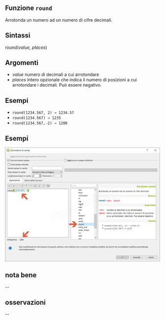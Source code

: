## Funzione `round`

Arrotonda un numero ad un numero di cifre decimali.

## Sintassi

round(_value, places_)

## Argomenti

* _value_ numero di decimali a cui arrotondare
* _places_ Intero opzionale che indica il numero di posizioni a cui arrotondare i decimali. Può essere negativo.

## Esempi

* `round(1234.567, 2) → 1234.57`
* `round(1234.567) → 1235`
* `round(1234.567,-2) → 1200`

## Esempi

![](/img/matematica/round/round1.png)

## nota bene

--

## osservazioni

--